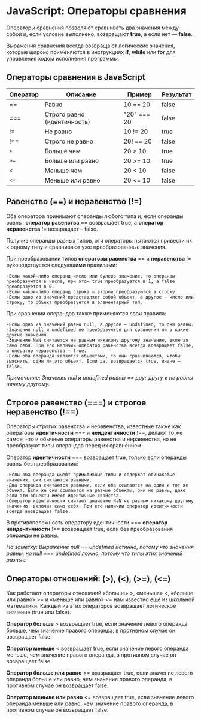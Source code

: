 # JavaScript: Операторы сравнения

Операторы сравнения позволяют сравнивать два значения между собой и, если условие выполнено, возвращают **true**, а если нет — **false**.

Выражения сравнения всегда возвращают логические значения, которые широко применяются в инструкциях **if**, **while** или **for** для управления ходом исполнения программы.

## Операторы сравнения в JavaScript   

Оператор  | Описание  | Пример  | Результат
--- | --- | --- | --- |
== | Равно | 10 == 20 | false
=== | Строго равно (идентичность) | "20" === 20 | false
!= | Не равно | 10 != 20 | true
!== | Строго не равно | 20! == 20 | false
`>` | Больше чем | 20 > 10 | true
`>=` | Больше или равно | 20 >= 10 | true
`<` | Меньше чем | 20 < 10 | false
`<=` | Меньше или равно | 20 <= 10 | false

## Равенство (==) и неравенство (!=)

Оба оператора принимают операнды любого типа и, если операнды равны, **оператор равенства** == возвращает true, а **оператор неравенства** != возвращает – false.

Получив операнды разных типов, эти операторы пытаются привести их к одному типу и сравнивают уже преобразованные значения.

При преобразовании типов **операторы равенства** == и **неравенства** != руководствуется следующими правилами:

    -Если какой-либо операнд число или булево значение, то операнды преобразуются в числа, при этом true преобразуется в 1, а false преобразуется в 0.
    -Если какой-либо операнд строка – второй преобразуются в строку.
    -Если одно из значений представляет собой объект, а другое – число или строку, то объект преобразуется в элементарный тип.

При сравнении операндов также применяются свои правила:

    -Если одно из значений равно null, а другое – undefined, то они равны.
    -Значения null и undefined не преобразуются для сравнения ни в какие другие значения.
    -Значение NaN считается не равным никакому другому значению, включая само себя. При его наличии оператор равенства всегда возвращает false, а оператор неравенства – true.
    -Если оба операнда являются объектами, то они сравниваются, чтобы выяснить, один ли это объект. Если да, возвращается true, иначе – false.

*Примечание: Значения null и undefined равны == друг другу и не равны ничему другому.*

## Строгое равенство (===) и строгое неравенство (!==)

Операторы строгих равенства и неравенства, известные также как операторы **идентичности** === и **неидентичности** !==, делают то же самое, что и обычные операторы равенства и неравенства, но не преобразуют типы операндов перед их сравнением.

Оператор **идентичности** === возвращает true, только если операнды равны без преобразования:

    -Если оба операнда имеют примитивные типы и содержат одинаковые значения, они считаются равными.
    -Два операнда считаются равными, если оба ссылаются на один и тот же объект. Если же они ссылаются на разные объекты, они не равны, даже если эти объекты имеют идентичные свойства.
    -Оператор идентичности считает значение NaN не равным никакому другому значению, включая само себя. При его наличии оператор идентичности всегда возвращает false.

В противоположность оператору идентичности === **оператор неидентичности** !== возвращает true, если без преобразования операнды не равны.

*На заметку: Выражение null == undefined истинно, потому что значения равны, но null === undefined ложно, потому что типы этих значений разные.*

## Операторы отношений: (>), (<), (>=), (<=)

Как работают операторы отношений «больше» >, «меньше» <, «больше или равно» >= и «меньше или равно» <= нам известно ещё из школьной математики. Каждый из этих операторов возвращает логическое значение (true или false).

**Оператор больше** > возвращает true, если значение левого операнда больше, чем значение правого операнда, в противном случае он возвращает false.

**Оператор меньше** < возвращает true, если значение левого операнда меньше, чем значение правого операнда, в противном случае он возвращает false.

**Оператор больше или равно** >= возвращает true, если значение левого операнда больше или равно, чем значение правого операнда, в противном случае он возвращает false.

**Оператор меньше или равно** <= возвращает true, если значение левого операнда меньше или равно, чем значение правого операнда, в противном случае он возвращает false.
